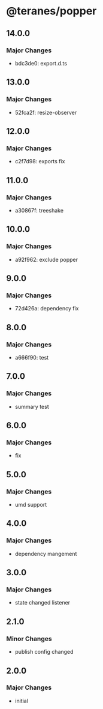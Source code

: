 # @teranes/popper

## 14.0.0

### Major Changes

- bdc3de0: export.d.ts

## 13.0.0

### Major Changes

- 52fca2f: resize-observer

## 12.0.0

### Major Changes

- c2f7d98: exports fix

## 11.0.0

### Major Changes

- a30867f: treeshake

## 10.0.0

### Major Changes

- a92f962: exclude popper

## 9.0.0

### Major Changes

- 72d426a: dependency fix

## 8.0.0

### Major Changes

- a666f90: test

## 7.0.0

### Major Changes

- summary test

## 6.0.0

### Major Changes

- fix

## 5.0.0

### Major Changes

- umd support

## 4.0.0

### Major Changes

- dependency mangement

## 3.0.0

### Major Changes

- state changed listener

## 2.1.0

### Minor Changes

- publish config changed

## 2.0.0

### Major Changes

- initial
